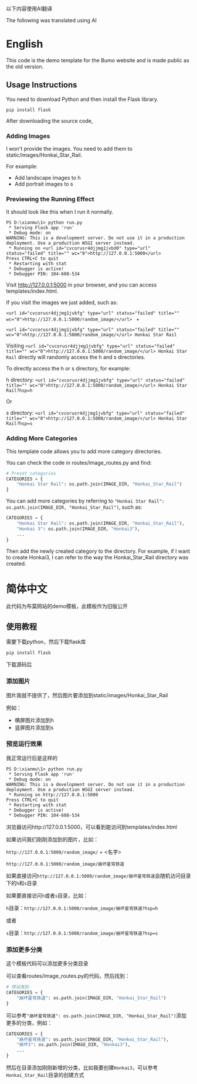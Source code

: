 以下内容使用AI翻译

The following was translated using AI

# English
This code is the demo template for the Bumo website and is made public as the old version.

## Usage Instructions

You need to download Python and then install the Flask library.

```
pip install flask
```

After downloading the source code,

### Adding Images

I won't provide the images. You need to add them to static/images/Honkai_Star_Rail.

For example:
- Add landscape images to h
- Add portrait images to s

### Previewing the Running Effect

It should look like this when I run it normally.

```
PS D:\xianmu\1> python run.py
 * Serving Flask app 'run'
 * Debug mode: on
WARNING: This is a development server. Do not use it in a production deployment. Use a production WSGI server instead.
 * Running on <url id="cvcorusr4djjmg1jvbd0" type="url" status="failed" title="" wc="0">http://127.0.0.1:5000</url> 
Press CTRL+C to quit
 * Restarting with stat
 * Debugger is active!
 * Debugger PIN: 104-608-534
```

Visit <url id="cvcorusr4djjmg1jvbd0" type="url" status="failed" title="" wc="0">http://127.0.0.1:5000</url> in your browser, and you can access templates/index.html.

If you visit the images we just added, such as:

`<url id="cvcorusr4djjmg1jvbfg" type="url" status="failed" title="" wc="0">http://127.0.0.1:5000/random_image/</url> ` + <name>

`<url id="cvcorusr4djjmg1jvbfg" type="url" status="failed" title="" wc="0">http://127.0.0.1:5000/random_image/</url> Honkai Star Rail`

Visiting `<url id="cvcorusr4djjmg1jvbfg" type="url" status="failed" title="" wc="0">http://127.0.0.1:5000/random_image/</url> Honkai Star Rail` directly will randomly access the h and s directories.

To directly access the h or s directory, for example:

h directory: `<url id="cvcorusr4djjmg1jvbfg" type="url" status="failed" title="" wc="0">http://127.0.0.1:5000/random_image/</url> Honkai Star Rail?hsp=h`

Or

s directory: `<url id="cvcorusr4djjmg1jvbfg" type="url" status="failed" title="" wc="0">http://127.0.0.1:5000/random_image/</url> Honkai Star Rail?hsp=s`

### Adding More Categories

This template code allows you to add more category directories.

You can check the code in routes/image_routes.py and find:
```python
# Preset categories
CATEGORIES = {
    "Honkai Star Rail": os.path.join(IMAGE_DIR, "Honkai_Star_Rail")
}
```

You can add more categories by referring to `"Honkai Star Rail": os.path.join(IMAGE_DIR, "Honkai_Star_Rail")`, such as:

```python
CATEGORIES = {
    "Honkai Star Rail": os.path.join(IMAGE_DIR, "Honkai_Star_Rail"),
    "Honkai 3": os.path.join(IMAGE_DIR, "Honkai3"),
    ...
}
```

Then add the newly created category to the directory. For example, if I want to create Honkai3, I can refer to the way the Honkai_Star_Rail directory was created.

# 简体中文
此代码为布莫网站的demo模板，此模板作为旧版公开

## 使用教程

需要下载python，然后下载flask库

```
pip install flask
```

下载源码后

### 添加图片

图片我就不提供了，然后图片要添加到static/images/Honkai_Star_Rail

例如：
 - 横屏图片添加到h
 - 竖屏图片添加到s

### 预览运行效果

我正常运行后是这样的

```
PS D:\xianmu\1> python run.py
 * Serving Flask app 'run'
 * Debug mode: on
WARNING: This is a development server. Do not use it in a production deployment. Use a production WSGI server instead.
 * Running on http://127.0.0.1:5000
Press CTRL+C to quit
 * Restarting with stat
 * Debugger is active!
 * Debugger PIN: 104-608-534
```

浏览器访问http://127.0.0.1:5000，可以看到能访问到templates/index.html

如果访问我们刚刚添加到的图片，比如：

`http://127.0.0.1:5000/random_image/` + <名字>

`http://127.0.0.1:5000/random_image/崩坏星穹铁道`

如果直接访问`http://127.0.0.1:5000/random_image/崩坏星穹铁道`会随机访问目录下的`h`和`s`目录

如果要直接访问`h`或者`s`目录，比如：

`h`目录：`http://127.0.0.1:5000/random_image/崩坏星穹铁道?hsp=h`

或者

`s`目录：`http://127.0.0.1:5000/random_image/崩坏星穹铁道?hsp=s`

### 添加更多分类

这个模板代码可以添加更多分类目录

可以查看routes/image_routes.py的代码，然后找到：
```python
# 预设类别
CATEGORIES = {
    "崩坏星穹铁道": os.path.join(IMAGE_DIR, "Honkai_Star_Rail")
}
```

可以参考`"崩坏星穹铁道": os.path.join(IMAGE_DIR, "Honkai_Star_Rail")`添加更多的分类，例如：

```python
CATEGORIES = {
    "崩坏星穹铁道": os.path.join(IMAGE_DIR, "Honkai_Star_Rail"),
    "崩坏3": os.path.join(IMAGE_DIR, "Honkai3"),
    ...
}
```

然后在目录添加刚刚新增的分类，比如我要创建`Honkai3`，可以参考`Honkai_Star_Rail`目录的创建方式
